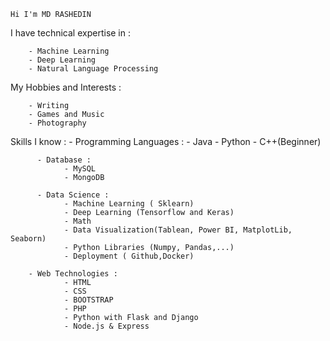     Hi I'm MD RASHEDIN


    
I have technical expertise in :

        - Machine Learning
        - Deep Learning
        - Natural Language Processing

My Hobbies and Interests :

        - Writing
        - Games and Music
        - Photography

Skills I know :
          - Programming Languages :
                - Java
                - Python
                - C++(Beginner) 
                
          - Database :
                - MySQL
                - MongoDB
                
          - Data Science :
                - Machine Learning ( Sklearn)
                - Deep Learning (Tensorflow and Keras)
                - Math
                - Data Visualization(Tablean, Power BI, MatplotLib, Seaborn)
                - Python Libraries (Numpy, Pandas,...)
                - Deployment ( Github,Docker)
                
        - Web Technologies :
                - HTML
                - CSS
                - BOOTSTRAP
                - PHP
                - Python with Flask and Django
                - Node.js & Express
      
